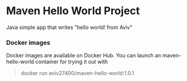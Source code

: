 # Maven Hello World Project
Java simple app that writes "hello world! from Aviv"

### Docker images
Docker images are available on Docker Hub.
You can launch an maven-hello-world container for trying it out with
> docker run aviv27400/maven-hello-world:1.0.1

